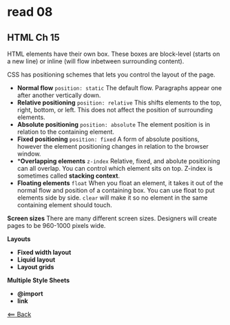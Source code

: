# read 08

## HTML Ch 15
HTML elements have their own box. These boxes are block-level (starts on a new line) or inline (will flow inbetween surrounding content).

CSS has positioning schemes that lets you control the layout of the page.
- **Normal flow** ```position: static``` The default flow. Paragraphs appear one after another vertically down.
- **Relative positioning** ```position: relative``` This shifts elements to the top, right, bottom, or left. This does not affect the position of surrounding elements. 
- **Absolute positioning** ```position: absolute``` The element position is in relation to the containing element.
- **Fixed positioning** ```position: fixed``` A form of absolute positions, however the element positioning changes in relation to the browser window.
- ***Overlapping elements** ```z-index``` Relative, fixed, and abolute positioning can all overlap. You can control which element sits on top. Z-index is sometimes called **stacking context**.
- **Floating elements** ```float``` When you float an element, it takes it out of the normal flow and position of a containing box. You can use float to put elements side by side. ```clear``` will make it so no element in the same containing element should touch.

**Screen sizes**
There are many different screen sizes. Designers will create pages to be 960-1000 pixels wide.

**Layouts**
- **Fixed width layout**
- **Liquid layout**
- **Layout grids**

**Multiple Style Sheets**
- **@import**
- **link**

[<== Back](https://simoneodegard.github.io/reading-notes/)